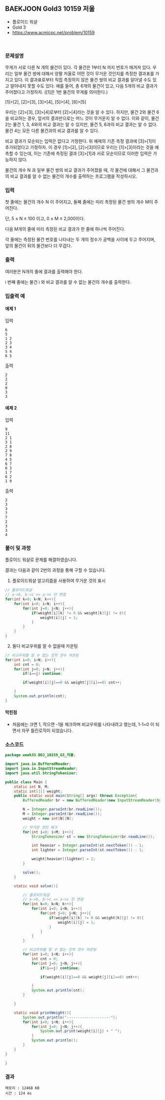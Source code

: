 ## BAEKJOON Gold3 10159 저울
- 플로이드 워샬
- Gold 3
- https://www.acmicpc.net/problem/10159
<br>

### 문제설명

무게가 서로 다른 N 개의 물건이 있다. 각 물건은 1부터 N 까지 번호가 매겨져 있다. 우리는 일부 물건 쌍에 대해서 양팔 저울로 어떤 것이 무거운 것인지를 측정한 결과표를 가지고 있다. 이 결과표로부터 직접 측정하지 않은 물건 쌍의 비교 결과를 알아낼 수도 있고 알아내지 못할 수도 있다. 예를 들어, 총 6개의 물건이 있고, 다음 5개의 비교 결과가 주어졌다고 가정하자. ([1]은 1번 물건의 무게를 의미한다.)

[1]>[2], [2]>[3], [3]>[4], [5]>[4], [6]>[5]

우리는 [2]>[3], [3]>[4]로부터 [2]>[4]라는 것을 알 수 있다. 하지만, 물건 2와 물건 6을 비교하는 경우, 앞서의 결과만으로는 어느 것이 무거운지 알 수 없다. 이와 같이, 물건 2는 물건 1, 3, 4와의 비교 결과는 알 수 있지만, 물건 5, 6과의 비교 결과는 알 수 없다. 물건 4는 모든 다른 물건과의 비교 결과를 알 수 있다.

비교 결과가 모순되는 입력은 없다고 가정한다. 위 예제의 기존 측정 결과에 [3]>[1]이 추가되었다고 가정하자. 이 경우 [1]>[2], [2]>[3]이므로 우리는 [1]>[3]이라는 것을 예측할 수 있는데, 이는 기존에 측정된 결과 [3]>[1]과 서로 모순이므로 이러한 입력은 가능하지 않다.

물건의 개수 N 과 일부 물건 쌍의 비교 결과가 주어졌을 때, 각 물건에 대해서 그 물건과의 비교 결과를 알 수 없는 물건의 개수를 출력하는 프로그램을 작성하시오.


### 입력
첫 줄에는 물건의 개수 N 이 주어지고, 둘째 줄에는 미리 측정된 물건 쌍의 개수 M이 주어진다.

단, 5 ≤ N ≤ 100 이고, 0 ≤ M ≤ 2,000이다. 

다음 M개의 줄에 미리 측정된 비교 결과가 한 줄에 하나씩 주어진다. 

각 줄에는 측정된 물건 번호를 나타내는 두 개의 정수가 공백을 사이에 두고 주어지며, 앞의 물건이 뒤의 물건보다 더 무겁다.

### 출력
여러분은 N개의 줄에 결과를 출력해야 한다. 

i 번째 줄에는 물건 i 와 비교 결과를 알 수 없는 물건의 개수를 출력한다.

### 입출력 예

#### 예제 1
입력

```
6
5
1 2
2 3
3 4
5 4
6 5
```
출력

```
2
2
2
0
3
3
```

#### 예제 2
입력

```
9
11
2 1
3 1
2 8
2 9
7 8
4 5
6 7
6 3
1 7
6 2
1 9
```
출력

```
2
3
3
7
7
2
3
3
4
```

### 풀이 및 과정

플로이드 워샬로 문제를 해결하였습니다.

결과는 다음과 같이 2번의 과정을 통해 구할 수 있습니다.

1. 플로이드워샬 알고리즘을 사용하여 무거운 것의 표시
```java
// 플로이드워샬
// a->b, b->c => a->c 만 연결
for(int k=0; k<N; k++){
    for(int i=0; i<N; i++){
        for(int j=0; j<N; j++){
            if(weight[i][k] != 0 && weight[k][j] != 0){
                weight[i][j] = 1;
            }
        }
    }
}
```
   
2. 둘다 비교우위를 알 수 없을때 카운팅
```java
// 비교우위를 알 수 없는 것의 갯수 카운팅
for(int i=0; i<N; i++){
    int cnt = 0;
    for(int j=0; j<N; j++){
        if(i==j) continue;

        if(weight[i][j]==0 && weight[j][i]==0) cnt++;

    }
    System.out.println(cnt);
}
```
#### 막힌점
- 처음에는 크면 1, 작으면 -1을 체크하며 비교우위를 나타내려고 했는데, 1-1=0 이 되면서 자꾸 틀린로직이 되었습니다.

### 소스코드
```java
package week33.BOJ_10159_G3_저울;

import java.io.BufferedReader;
import java.io.InputStreamReader;
import java.util.StringTokenizer;

public class Main {
    static int N, M;
    static int[][] weight;
    public static void main(String[] args) throws Exception{
        BufferedReader br = new BufferedReader(new InputStreamReader(System.in));

        N = Integer.parseInt(br.readLine());
        M = Integer.parseInt(br.readLine());
        weight = new int[N][N];

        // 무거운 것만 체크
        for(int i=0; i<M; i++){
            StringTokenizer st = new StringTokenizer(br.readLine());

            int heavier = Integer.parseInt(st.nextToken()) - 1;
            int lighter = Integer.parseInt(st.nextToken()) - 1;

            weight[heavier][lighter] = 1;
        }

        solve();
    }

    static void solve(){

        // 플로이드워샬
        // a->b, b->c => a->c 만 연결
        for(int k=0; k<N; k++){
            for(int i=0; i<N; i++){
                for(int j=0; j<N; j++){
                    if(weight[i][k] != 0 && weight[k][j] != 0){
                        weight[i][j] = 1;
                    }
                }
            }
        }

        // 비교우위를 알 수 없는 것의 갯수 카운팅
        for(int i=0; i<N; i++){
            int cnt = 0;
            for(int j=0; j<N; j++){
                if(i==j) continue;

                if(weight[i][j]==0 && weight[j][i]==0) cnt++;

            }
            System.out.println(cnt);
        }

    }

    static void printWeight(){
        System.out.println("--------------------");
        for(int i=0; i<N; i++){
            for(int j=0; j<N; j++){
                System.out.print(weight[i][j] + " ");
            }
            System.out.println();
        }
    }
}

}

```

### 결과
```
메모리 : 12468 KB	
시간 : 124 ms
```
